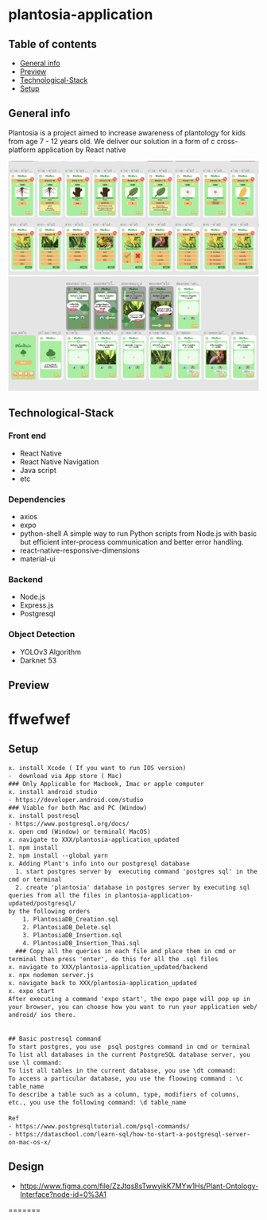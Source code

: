 # plantosia-application

## Table of contents
* [General info](#general-info)
* [Preview](#Preview)
* [Technological-Stack](#Technological-Stack)
* [Setup](#Setup)





## General info

Plantosia is a project aimed to increase awareness of plantology for kids from age 7 - 12 years old. We deliver our solution in a form of c cross-platform application by React native

<img src='./s1.png'>
<img src='./s2.png'>


## Technological-Stack

### Front end
- React Native
- React Native Navigation
- Java script
- etc

### Dependencies
- axios
- expo
- python-shell
A simple way to run Python scripts from Node.js with basic but efficient inter-process communication and better error handling.
- react-native-responsive-dimensions
- material-ui

### Backend
- Node.js
- Express.js
- Postgresql

### Object Detection

- YOLOv3 Algorithm
- Darknet 53


## Preview
# ffwefwef


## Setup

```
x. install Xcode ( If you want to run IOS version)
-  download via App store ( Mac)
### Only Applicable for Macbook, Imac or apple computer
x. install android studio 
- https://developer.android.com/studio
### Viable for both Mac and PC (Window)
x. install postresql
- https://www.postgresql.org/docs/
x. open cmd (Window) or terminal( MacOS)
x. navigate to XXX/plantosia-application_updated
1. npm install 
2. npm install --global yarn
x. Adding Plant's info into our postgresql database
  1. start postgres server by  executing command 'postgres sql' in the cmd or terminal
  2. create 'plantosia' database in postgres server by executing sql queries from all the files in plantosia-application-updated/postgresql/
by the following orders
    1. PlantosiaDB_Creation.sql
    2. PlantosiaDB_Delete.sql
    3. PlantosiaDB_Insertion.sql
    4. PlantosiaDB_Insertion_Thai.sql
  ### Copy all the queries in each file and place them in cmd or terminal then press 'enter', do this for all the .sql files
x. navigate to XXX/plantosia-application_updated/backend
x. npx nodemon server.js
x. navigate back to XXX/plantosia-application_updated
x. expo start
After executing a command 'expo start', the expo page will pop up in your browser, you can choose how you want to run your application web/ android/ ios there.


## Basic postresql command
To start postgres, you use  psql postgres command in cmd or terminal
To list all databases in the current PostgreSQL database server, you use \l command:
To list all tables in the current database, you use \dt command:
To access a particular database, you use the floowing command : \c table_name
To describe a table such as a column, type, modifiers of columns, etc., you use the following command: \d table_name

Ref
- https://www.postgresqltutorial.com/psql-commands/
- https://dataschool.com/learn-sql/how-to-start-a-postgresql-server-on-mac-os-x/

```


## Design 
- https://www.figma.com/file/ZzJtqs8sTwwyikK7MYw1Hs/Plant-Ontology-Interface?node-id=0%3A1

=======

